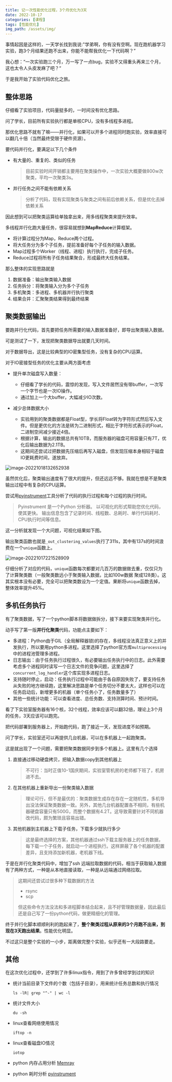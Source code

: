 ```yaml
---
title: 记一次性能优化过程，3个月优化为3天
date: 2022-10-17
categories: [课程]
tags: [性能优化]   
img_path: /assets/img/
---
```


事情起因是这样的，一天学长找到我说:"学弟啊，你有没有空啊。现在跑机器学习实验，跑3个月结果还跑不出来，你能不能帮我优化一下代码啊？”

我心想：“一次实验跑三个月，万一写了一点bug，实验不又得重头再来三个月，这也太令人头皮发麻了吧？“

于是我开始了实验代码优化之旅。

## 整体思路

仔细看了实验项目，代码量挺多的，一时间没有优化思路。

问了学长，目前所有实验执行都是单核CPU，没有多线程多进程。

那优化思路不就有了嘛——并行化，如果可以开多个进程同时跑实验，效率直接可以翻几十倍（当然最终受限于硬件资源）。

要代码并行化，要满足以下几个条件

- 有大量的、重复的、类似的任务

  >目前实验时间开销都主要用在聚类操作中，一次实验大概要做800w次聚类，平均一次聚类3s。

- 并行任务之间不能有依赖关系

  > 分析了代码，现有实现聚类与聚类之间有前后依赖关系，但是优化去掉依赖关系

因此想到可以把聚类运算给单独拿出来，用多线程聚类来提升效率。

多线程并行化跑大量任务，很容易就想到**MapReduce**计算框架。

- 将计算过程分为Map，Reduce两个过程。
- 将大任务分为多个子任务，提前准备好每个子任务的输入数据。
- Map过程多个Worker（线程、进程）执行执行，完成子任务。
- Reduce过程将所有子任务结果聚合，形成最终大任务结果。

那么整体的实现思路就是

1. 数据准备：输出聚类输入数据
2. 任务拆分：将聚类输入分为多个子任务
3. 多机聚类：多进程、多机器并行执行聚类
4. 结果合并：汇聚聚类结果得到最终结果

## 聚类数据输出

要跑并行化代码，首先要把任务所需要的输入数据准备好，即导出聚类输入数据。

可是测试了一下，发现把聚类数据导出就要几天时间。

对于数据导出，这是比较典型的IO密集型任务，没有复杂的CPU运算。

对于IO密接型任务的优化主要从两方面考虑

- 提升单次磁盘写入数量：

  - 仔细看了学长的代码，震惊的发现，写入文件居然没有带buffer，一次写一个字节也是一次IO操作。
  - 通过加上一个大buffer，大幅减少IO次数。

- 减少总体数据大小

  - 实验用到的聚类数据都是Float型，学长将Float转为字符形式然后写入文件。但是更优化的方法是转为二进制形式，相比于字符形式表示的Float，二进制空间减少接近4倍。
  - 根据计算，输出的数据总共有10TB，而服务器的磁盘可用容量只有7T，优化后输出数据为2.1TB。
  - 这期间还尝试过把数据先压缩后再写入磁盘，但发现压缩本身相较于磁盘IO更耗费时间，遂放弃。


![image-20221018132652938](2022-10-17-记一次性能优化过程.assets/image-20221018132652938.png)

虽然优化后，聚类输出速度有了很大的提升，但还远远不够。我就在想是不是聚类输出过程中有复杂的CPU运算。

尝试用[pyinstrument](https://github.com/joerick/pyinstrument)工具分析了代码的执行过程和每个过程的执行时间。

>Pyinstrument 是一个Python 分析器。 以可视化的形式帮助您优化代码，使其更快。 输出信息包含了记录时间、线程数、总耗时、单行代码耗时、CPU执行时间等信息。

这一分析就发现一个大问题，可视化结果如下图。

输出聚类函数也就是`_out_clustering_values`执行了311s，其中有137s的时间浪费在一个`unique`函数上。

![image-20221017221528909](2022-10-17-记一次性能优化过程.assets/image-20221017221528909.png)

仔细分析了对应的代码，`unique`函数每次都要对几百万的数据做去重，仅仅只为了计算聚类数（一般聚类数远小于聚类输入数据，比如100w数据 聚成128类）。这其实根本没有必要，完全可以把聚类数设为一个定值。果断将`unique`函数去掉，整体效率提升45%。

## 多机任务执行

有了聚类数据，写了一个python脚本将数据做拆分，接下来要实现聚类并行化。

动手写了第一版**并行化聚类**代码，功能点主要如下：

- 多进程：Python由于GIL（全局解释器锁)的存在，多线程没法真正意义上的并发执行，所以要用python多进程。这里选择了python官方库`multiprocessing`中的进程池管理多进程。
- 日志输出：由于任务执行过程很久，有必要输出任务执行中的日志。此外需要考虑多个进程同时读写一个日志文件的竞争问题，这里选择了`concurrent_log_handler`这个库实现多进程日志。
- 支持随时停止，启动：任务执行过程中可能由于各自原因失败了，要支持任务从失败的地方继续跑，这里解决思路是单个任务切分不要太大，这样也可以在任务启动后，新增更多的机器（单个任务小了，任务数量多了）
- 其他一些统计功能：可以查看进度、总任务数、支持测算时间、预计时间。

看了下实验室服务器有16个核，32个线程，效率应该可以翻32倍，理论上3个月的任务，3天应该可以跑完。

把代码部署到服务器上，开始跑代码，跑了接近一天，发现进度不如预期。

问了学长，实验室还可以再提供几台机器，可以在多机器上一起跑聚类。

这是就出现了一个问题，需要把聚类数据同步到多个机器上。这里有几个选择

1. 直接通过移动硬盘拷贝，把输入数据copy到其他机器上

   >不可行：当时正值10-1国庆期间，实验室管机房的老师都下班了，机房进不去。

2. 在其他机器上重新导出一份聚类输入数据

   >理论可行，但不是最优的：聚类数据生成存在存在一定随机性，多机导出没法保证聚类数据一致。另外，其他几台机器配置各不相同，有些机器硬盘容量只有500G，而整个数据有4.2T。这导致需要针对不同机器改代码，颇为繁琐且容易出错。

3. 其他机器到主机器上下载子任务，下载多少就执行多少

   >这是最终选择的方案，其他机器通过ssh下载主服务器上的任务数据，每下载一个子任务，就启动一个进程执行。这样屏蔽了各个机器的配置差异，且支持添加新机器，老机器下线。

于是在并行化聚类代码中，增加了ssh 远端拉取数据的代码，相当于获取输入数据有了两种方式，一种是从本地直接读取，一种是从远端通过网络拉取。

>这期间还尝试过很多种下载数据的方法
>
>- rsync 
>- scp 
>
>但这些命令方法没法和多进程脚本结合起来，且不好管理数据量，因此最后还是自己写了一份python代码，做更精细化的管理。



终于并行化脚本顺顺利利的跑起来了，**整个聚类过程从原来的3个月跑不出来，到现在3天跑出结果**。性能优化明显。

不过这只是整个实验的一小步，距离做完整个实验，似乎还有一大段路要走。

## 其他

在这次优化过程中，还学到了许多linux指令，用到了许多曾经学到过的知识

- 统计当前目录下文件的个数（包括子目录），用来统计任务总数和执行情况

  ```
  ls -lR| grep "^-" | wc -l
  ```

- 统计文件大小

  ```
  du -sh
  ```

- linux查看网络使用情况

  ```
  iftop -n
  ```

- linux查看磁盘IO情况

  ```
  iotop
  ```

- python 内存占用分析 [Memray](https://github.com/bloomberg/memray)

- python 耗时分析 [pyinstrument](https://github.com/joerick/pyinstrument)

  